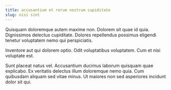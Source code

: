 ```yaml
---
title: accusantium et rerum nostrum cupiditate
slug: nisi sint
---
```


Quisquam doloremque autem maxime non. Dolorem sit quae id quia. Dignissimos delectus cupiditate. Dolores repellendus possimus eligendi tenetur voluptatem nemo qui perspiciatis.

Inventore aut qui dolorem optio. Odit voluptatibus voluptatem. Cum et nisi voluptate est.

Sunt placeat natus vel. Accusantium ducimus laborum quisquam quae explicabo. Ex veritatis delectus illum doloremque nemo quia. Cum quibusdam aliquam sed vitae minus. Ut maiores non sed asperiores incidunt dolor sit qui.
